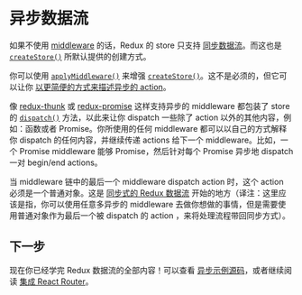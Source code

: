 # 异步数据流

如果不使用 [middleware](Middleware.md) 的话，Redux 的 store 只支持 [同步数据流](../basics/DataFlow.md)。而这也是 [`createStore()`](../api/createStore.md) 所默认提供的创建方式。

你可以使用 [`applyMiddleware()`](../api/applyMiddleware.md) 来增强 [`createStore()`](../api/createStore.md)。这不是必须的，但它可以让你 [以更简便的方式来描述异步的 action](AsyncActions.md)。

像 [redux-thunk](https://github.com/gaearon/redux-thunk) 或 [redux-promise](https://github.com/acdlite/redux-promise) 这样支持异步的 middleware 都包装了 store 的 [`dispatch()`](../api/Store.md#dispatch) 方法，以此来让你 dispatch 一些除了 action 以外的其他内容，例如：函数或者 Promise。你所使用的任何 middleware 都可以以自己的方式解释你 dispatch 的任何内容，并继续传递 actions 给下一个 middleware。比如，一个 Promise middleware 能够 Promise，然后针对每个 Promise 异步地 dispatch 一对 begin/end actions。

当 middleware 链中的最后一个 middleware dispatch action 时，这个 action 必须是一个普通对象。这是 [同步式的 Redux 数据流](../basics/DataFlow.md) 开始的地方（译注：这里应该是指，你可以使用任意多异步的 middleware 去做你想做的事情，但是需要使用普通对象作为最后一个被 dispatch 的 action ，来将处理流程带回同步方式）。

## 下一步

现在你已经学完 Redux 数据流的全部内容！可以查看 [异步示例源码](ExampleRedditAPI.md)，或者继续阅读 [集成 React Router](UsageWithReactRouter.md)。